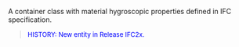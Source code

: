 ﻿A container class with material hygroscopic properties defined in IFC specification.

> <font color="#0000FF" size="-1">HISTORY: New entity in Release IFC2x.</font>
